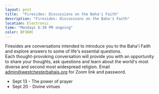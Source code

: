```yaml
---
layout: post
title:  "Firesides: Discussions on the Baha'i Faith"
description: "Firesides: Discussions on the Baha'i Faith"
location: Electronic
time: "Mondays 6:30 PM ongoing"
color: BF360C
---
```

Firesides are conversations intended to introduce you to the Baha'i
Faith and explore answers to some of life's essential questions.  
Each thought-provoking conversation will provide you with an opportunity 
to share your thoughts, ask questions and learn about the world's most 
diverse and second most widespread religion.
Email <admin@westchesterbahais.org> for Zoom link and password.

* Sept 13 - The power of prayer
* Sept 20 - Divine virtues

